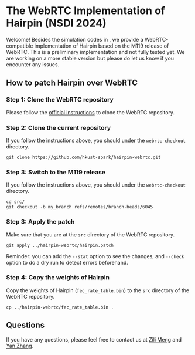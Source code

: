 # The WebRTC Implementation of Hairpin (NSDI 2024)
Welcome! Besides the simulation codes in [](), we provide a WebRTC-compatible implementation of Hairpin based on the M119 release of WebRTC.
This is a preliminary implementation and not fully tested yet.
We are working on a more stable version but please do let us know if you encounter any issues.

## How to patch Hairpin over WebRTC

### Step 1: Clone the WebRTC repository
Please follow the [official instructions](https://webrtc.github.io/webrtc-org/native-code/development/) to clone the WebRTC repository.

### Step 2: Clone the current repository
If you follow the instructions above, you should under the `webrtc-checkout` directory.
```
git clone https://github.com/hkust-spark/hairpin-webrtc.git
```

### Step 3: Switch to the M119 release
If you follow the instructions above, you should under the `webrtc-checkout` directory.
```
cd src/
git checkout -b my_branch refs/remotes/branch-heads/6045
```

### Step 3: Apply the patch
Make sure that you are at the `src` directory of the WebRTC repository.
```
git apply ../hairpin-webrtc/hairpin.patch
```
Reminder: you can add the `--stat` option to see the changes, and `--check` option to do a dry run to detect errors beforehand.

### Step 4: Copy the weights of Hairpin
Copy the weights of Hairpin (`fec_rate_table.bin`) to the `src` directory of the WebRTC repository.
```
cp ../hairpin-webrtc/fec_rate_table.bin .
```

## Questions
If you have any questions, please feel free to contact us at [Zili Meng](mailto:zilim@ust.hk) and [Yan Zhang](zh-yan20@mails.tsinghua.edu.cn).